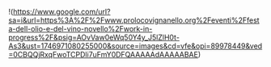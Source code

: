 !(https://www.google.com/url?sa=i&url=https%3A%2F%2Fwww.prolocovignanello.org%2Feventi%2Ffesta-dell-olio-e-del-vino-novello%2Fwork-in-progress%2F&psig=AOvVaw0eWq50Y4y_J5lZlH0t-As3&ust=1746971080255000&source=images&cd=vfe&opi=89978449&ved=0CBQQjRxqFwoTCPDli7uFmY0DFQAAAAAdAAAAABAE)
